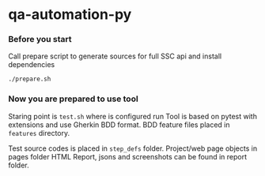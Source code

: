 # qa-automation-py

### Before you start 

Call prepare script to generate sources for full SSC api and install dependencies

    ./prepare.sh

### Now you are prepared to use tool

Staring point is `test.sh` where is configured run
Tool is based on pytest with extensions and use Gherkin BDD format.
BDD feature files placed in `features` directory.

Test source codes is placed in `step_defs` folder.
Project/web page objects in pages folder
HTML Report, jsons and screenshots can be found in report folder.


